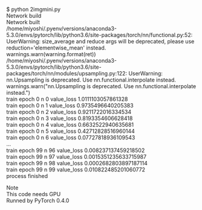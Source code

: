 $ python 2imgmini.py  
Network build  
Network built  
/home/miyoshi/.pyenv/versions/anaconda3-5.3.0/envs/pytorch/lib/python3.6/site-packages/torch/nn/functional.py:52: UserWarning: size_average and reduce args will be deprecated, please use reduction='elementwise_mean' instead.
  warnings.warn(warning.format(ret))  
/home/miyoshi/.pyenv/versions/anaconda3-5.3.0/envs/pytorch/lib/python3.6/site-packages/torch/nn/modules/upsampling.py:122: UserWarning: nn.Upsampling is deprecated. Use nn.functional.interpolate instead.  
  warnings.warn("nn.Upsampling is deprecated. Use nn.functional.interpolate instead.")  
train epoch 0 n 0 value_loss 1.0111103057861328  
train epoch 0 n 1 value_loss 0.9735496640205383  
train epoch 0 n 2 value_loss 0.9211722016334534  
train epoch 0 n 3 value_loss 0.8193354606628418  
train epoch 0 n 4 value_loss 0.6632522940635681  
train epoch 0 n 5 value_loss 0.42712828516960144  
train epoch 0 n 6 value_loss 0.07727818936109543  
...  
train epoch 99 n 96 value_loss 0.008237137459218502  
train epoch 99 n 97 value_loss 0.0015351235633715987  
train epoch 99 n 98 value_loss 0.0002682803897187114  
train epoch 99 n 99 value_loss 0.010822485201060772  
process finished  
  
Note  
This code needs GPU  
Runned by PyTorch 0.4.0  
